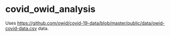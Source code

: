 # covid_owid_analysis

Uses https://github.com/owid/covid-19-data/blob/master/public/data/owid-covid-data.csv data.
